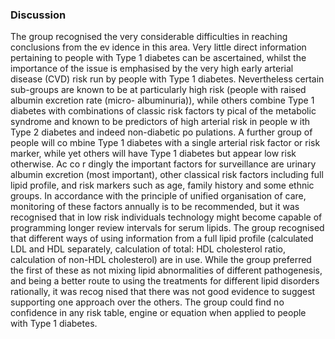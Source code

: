 ### Discussion
The group recognised the very considerable difficulties in reaching conclusions from the ev idence in this area. Very little direct information pertaining to people with Type 1 diabetes can be ascertained, whilst the importance of the issue is emphasised by the very high early arterial disease (CVD) risk run by people with Type 1 diabetes. Nevertheless certain sub-groups are known to be at particularly high risk (people with raised albumin excretion rate (micro- albuminuria)), while others combine Type 1 diabetes with combinations of classic risk factors ty pical of the metabolic syndrome and known to be predictors of high arterial risk in people w ith Type 2 diabetes and indeed non-diabetic po pulations. A further group of people will co mbine Type 1 diabetes with a single arterial risk factor or risk marker, while yet others will have Type 1 diabetes but appear low risk otherwise. Ac co r dingly the important factors for surveillance are urinary albumin excretion (most important), other classical risk factors including full lipid profile, and risk markers such as age, family history and some ethnic groups. In accordance with the principle of unified organisation of care, monitoring of these factors annually is to be recommended, but it was recognised that in low risk individuals technology might become capable of programming longer review intervals for serum lipids. The group recognised that different ways of using information from a full lipid profile (calculated LDL and HDL separately, calculation of total: HDL cholesterol ratio, calculation of non-HDL cholesterol) are in use. While the group preferred the first of these as not mixing lipid abnormalities of different pathogenesis, and being a better route to using the treatments for different lipid disorders rationally, it was recog nised that there was not good evidence to suggest supporting one approach over the others. The group could find no confidence in any risk table, engine or equation when applied to people with Type 1 diabetes.
